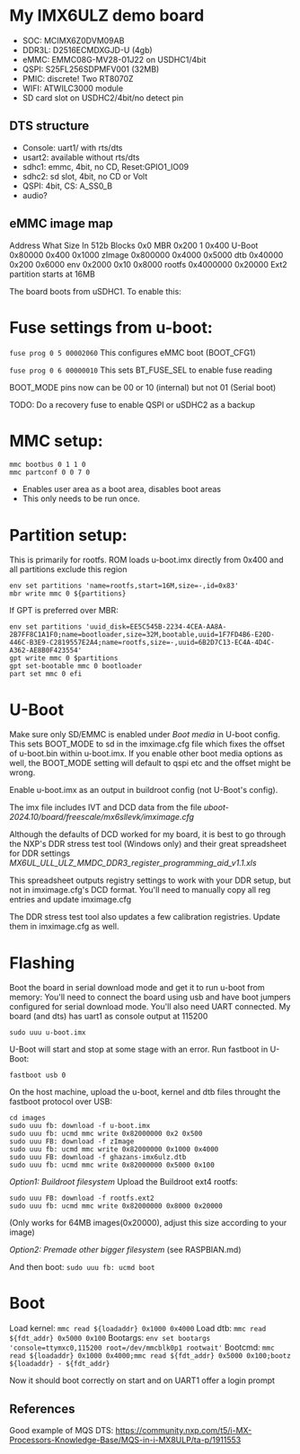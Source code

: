 # My IMX6ULZ demo board

- SOC: MCIMX6Z0DVM09AB
- DDR3L: D2516ECMDXGJD-U (4gb)
- eMMC: EMMC08G-MV28-01J22 on USDHC1/4bit
- QSPI: S25FL256SDPMFV001 (32MB)
- PMIC: discrete! Two RT8070Z
- WIFI: ATWILC3000 module
- SD card slot on USDHC2/4bit/no detect pin


## DTS structure

- Console: uart1/ with rts/dts
- usart2: available without rts/dts
- sdhc1: emmc, 4bit, no CD, Reset:GPIO1_IO09
- sdhc2: sd slot, 4bit, no CD or Volt
- QSPI: 4bit, CS: A_SS0_B
- audio?


## eMMC image map

Address     What    Size        In 512b Blocks
0x0         MBR     0x200       1
0x400       U-Boot  0x80000     0x400
0x1000      zImage  0x800000    0x4000
0x5000      dtb     0x40000     0x200
0x6000      env     0x2000      0x10
0x8000      rootfs  0x4000000   0x20000     Ext2 partition starts at 16MB


The board boots from uSDHC1. To enable this:

# Fuse settings from u-boot:

`fuse prog 0 5 00002060`
This configures eMMC boot (BOOT_CFG1)

`fuse prog 0 6 00000010`
This sets BT_FUSE_SEL to enable fuse reading

BOOT_MODE pins now can be 00 or 10 (internal) but not 01 (Serial boot)

TODO: Do a recovery fuse to enable QSPI or uSDHC2 as a backup


# MMC setup:

```
mmc bootbus 0 1 1 0
mmc partconf 0 0 7 0
```
- Enables user area as a boot area, disables boot areas
- This only needs to be run once.


# Partition setup:

This is primarily for rootfs. ROM loads u-boot.imx directly from 0x400 and all partitions exclude this region

```
env set partitions 'name=rootfs,start=16M,size=-,id=0x83'
mbr write mmc 0 ${partitions}
```

If GPT is preferred over MBR:

```
env set partitions 'uuid_disk=EE5C545B-2234-4CEA-AA8A-2B7FF8C1A1F0;name=bootloader,size=32M,bootable,uuid=1F7FD4B6-E20D-446C-B3E9-C2819557E2A4;name=rootfs,size=-,uuid=6B2D7C13-EC4A-4D4C-A362-AE8B0F423554'
gpt write mmc 0 $partitions
gpt set-bootable mmc 0 bootloader
part set mmc 0 efi
```


# U-Boot

Make sure only SD/EMMC is enabled under *Boot media* in U-boot config. This sets BOOT_MODE to sd in the imximage.cfg file which fixes the offset of u-boot.bin within u-boot.imx. If you enable other boot media options as well, the BOOT_MODE setting will default to qspi etc and the offset might be wrong.

Enable u-boot.imx as an output in buildroot config (not U-Boot's config).

The imx file includes IVT and DCD data from the file *uboot-2024.10/board/freescale/mx6sllevk/imximage.cfg*

Although the defaults of DCD worked for my board, it is best to go through the NXP's DDR stress test tool (Windows only) and their great spreadsheet for DDR settings *MX6UL_ULL_ULZ_MMDC_DDR3_register_programming_aid_v1.1.xls* 

This spreadsheet outputs registry settings to work with your DDR setup, but not in imximage.cfg's DCD format. You'll need to manually copy all reg entries and update imximage.cfg

The DDR stress test tool also updates a few calibration registries. Update them in imximage.cfg as well.


# Flashing

Boot the board in serial download mode and get it to run u-boot from memory:
You'll need to connect the board using usb and have boot jumpers configured for serial download mode.
You'll also need UART connected. My board (and dts) has uart1 as console output at 115200

`sudo uuu u-boot.imx`

U-Boot will start and stop at some stage with an error. Run fastboot in U-Boot:

`fastboot usb 0`

On the host machine, upload the u-boot, kernel and dtb files throught the fastboot protocol over USB:
```
cd images
sudo uuu fb: download -f u-boot.imx
sudo uuu fb: ucmd mmc write 0x82000000 0x2 0x500
sudo uuu FB: download -f zImage
sudo uuu fb: ucmd mmc write 0x82000000 0x1000 0x4000
sudo uuu FB: download -f ghazans-imx6ulz.dtb
sudo uuu fb: ucmd mmc write 0x82000000 0x5000 0x100
```

*Option1: Buildroot filesystem*
Upload the Buildroot ext4 rootfs:
```
sudo uuu FB: download -f rootfs.ext2
sudo uuu fb: ucmd mmc write 0x82000000 0x8000 0x20000
```
(Only works for 64MB images(0x20000), adjust this size according to your image)

*Option2: Premade other bigger filesystem* (see RASPBIAN.md)

And then boot:
`sudo uuu fb: ucmd boot`


# Boot

Load kernel: `mmc read ${loadaddr} 0x1000 0x4000`
Load dtb: `mmc read ${fdt_addr} 0x5000 0x100`
Bootargs: `env set bootargs 'console=ttymxc0,115200 root=/dev/mmcblk0p1 rootwait'`
Bootcmd: `mmc read ${loadaddr} 0x1000 0x4000;mmc read ${fdt_addr} 0x5000 0x100;bootz ${loadaddr} - ${fdt_addr}`

Now it should boot correctly on start and on UART1 offer a login prompt



## References

Good example of MQS DTS:
https://community.nxp.com/t5/i-MX-Processors-Knowledge-Base/MQS-in-i-MX8ULP/ta-p/1911553

